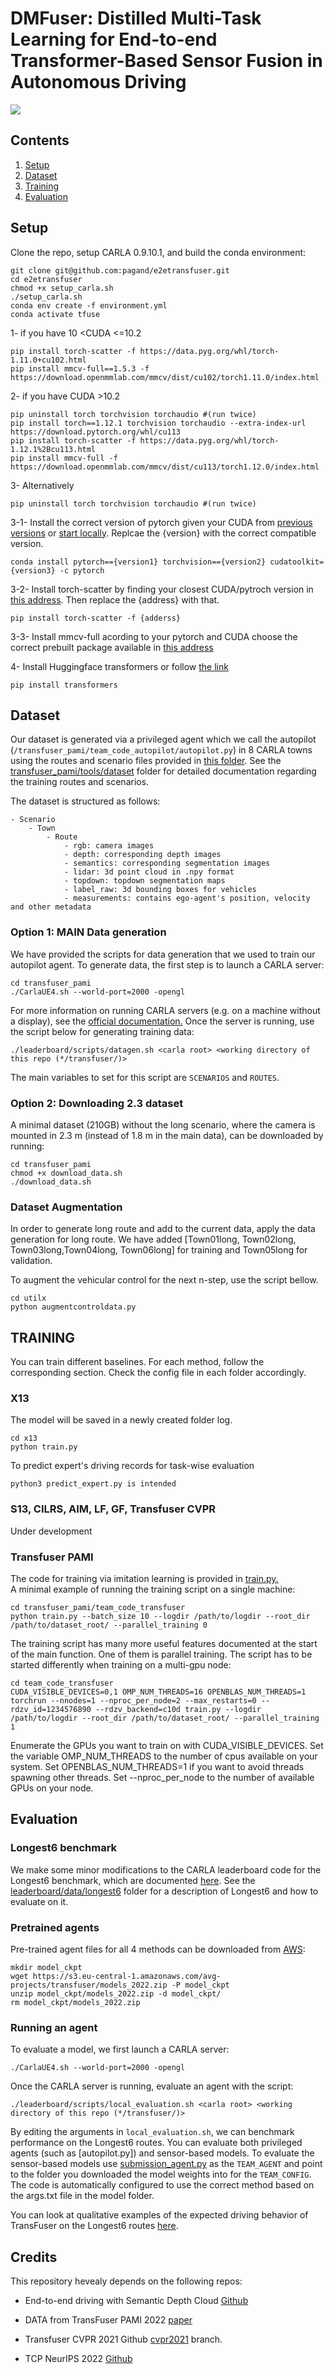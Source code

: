 # DMFuser: Distilled Multi-Task Learning for  End-to-end Transformer-Based Sensor Fusion in Autonomous Driving


<img src="transfuser_pami/figures/demo.gif">


## Contents

1. [Setup](#setup)
2. [Dataset](#dataset)
3. [Training](#training)
3. [Evaluation](#evaluation)


## Setup

Clone the repo, setup CARLA 0.9.10.1, and build the conda environment:

```Shell
git clone git@github.com:pagand/e2etransfuser.git
cd e2etransfuser
chmod +x setup_carla.sh
./setup_carla.sh
conda env create -f environment.yml
conda activate tfuse
```
1-  if you have 10 <CUDA <=10.2
```Shell
pip install torch-scatter -f https://data.pyg.org/whl/torch-1.11.0+cu102.html
pip install mmcv-full==1.5.3 -f https://download.openmmlab.com/mmcv/dist/cu102/torch1.11.0/index.html 
```

2-  if you have CUDA >10.2
```Shell
pip uninstall torch torchvision torchaudio #(run twice)
pip install torch==1.12.1 torchvision torchaudio --extra-index-url https://download.pytorch.org/whl/cu113
pip install torch-scatter -f https://data.pyg.org/whl/torch-1.12.1%2Bcu113.html
pip install mmcv-full -f  https://download.openmmlab.com/mmcv/dist/cu113/torch1.12.0/index.html
```

3- Alternatively
```Shell
pip uninstall torch torchvision torchaudio #(run twice)
```
3-1- Install the correct version of pytorch given your CUDA from [previous versions](https://pytorch.org/get-started/previous-versions/) or [start locally](https://pytorch.org/get-started/locally/). Replcae the {version} with the correct compatible version.
```Shell
conda install pytorch=={version1} torchvision=={version2} cudatoolkit={version3} -c pytorch
```
3-2- Install torch-scatter by finding your closest CUDA/pytroch version in [this address](https://data.pyg.org/whl/). Then replace the {address} with that.
```Shell
pip install torch-scatter -f {adderss}
```

3-3- Install mmcv-full acording to your pytorch and CUDA choose the correct prebuilt package available in [this address](https://mmcv.readthedocs.io/en/latest/get_started/installation.html)


4- Install Huggingface transformers or follow [the link](https://huggingface.co/docs/transformers/installation)

```Shell
pip install transformers
```

## Dataset
Our dataset is generated via a privileged agent which we call the autopilot (`/transfuser_pami/team_code_autopilot/autopilot.py`) in 8 CARLA towns using the routes and scenario files provided in [this folder](./transfuser_pami/leaderboard/data/training/). See the [transfuser_pami/tools/dataset](./transfuser_pami/tools/dataset) folder for detailed documentation regarding the training routes and scenarios. 

The dataset is structured as follows:
```
- Scenario
    - Town
        - Route
            - rgb: camera images
            - depth: corresponding depth images
            - semantics: corresponding segmentation images
            - lidar: 3d point cloud in .npy format
            - topdown: topdown segmentation maps
            - label_raw: 3d bounding boxes for vehicles
            - measurements: contains ego-agent's position, velocity and other metadata
```


### Option 1: MAIN Data generation
We have provided the scripts for data generation that we used to train our autopilot agent. To generate data, the first step is to launch a CARLA server:

```Shell
cd transfuser_pami
./CarlaUE4.sh --world-port=2000 -opengl
```

For more information on running CARLA servers (e.g. on a machine without a display), see the [official documentation.](https://carla.readthedocs.io/en/stable/carla_headless/) Once the server is running, use the script below for generating training data:
```Shell
./leaderboard/scripts/datagen.sh <carla root> <working directory of this repo (*/transfuser/)>
```

The main variables to set for this script are `SCENARIOS` and `ROUTES`. 


### Option 2: Downloading 2.3 dataset
A minimal dataset  (210GB) without the long scenario, where the camera is mounted in 2.3 m (instead of 1.8 m in the main data), can be downloaded  by running:

```Shell
cd transfuser_pami
chmod +x download_data.sh
./download_data.sh
```

### Dataset Augmentation

In order to generate long route and add to the current data, apply the data generation for long route. We have added [Town01long, Town02long, Town03long,Town04long, Town06long] for training and Town05long for validation.

To augment the vehicular control for the next n-step, use the script bellow.

```Shell
cd utilx
python augmentcontroldata.py
```

## TRAINING
You can train different baselines. For each method, follow the corresponding section. Check the config file in each folder accordingly. 

### X13 
The model will be saved in a newly created folder log.
```Shell
cd x13
python train.py
```
To predict expert's driving records for task-wise evaluation
```Shell
python3 predict_expert.py is intended 
```

### S13, CILRS, AIM, LF, GF, Transfuser CVPR

Under development

### Transfuser PAMI

The code for training via imitation learning is provided in [train.py.](./team_code_transfuser/train.py) \
A minimal example of running the training script on a single machine:
```Shell
cd transfuser_pami/team_code_transfuser
python train.py --batch_size 10 --logdir /path/to/logdir --root_dir /path/to/dataset_root/ --parallel_training 0
```
The training script has many more useful features documented at the start of the main function. 
One of them is parallel training. 
The script has to be started differently when training on a multi-gpu node:
```Shell
cd team_code_transfuser
CUDA_VISIBLE_DEVICES=0,1 OMP_NUM_THREADS=16 OPENBLAS_NUM_THREADS=1 torchrun --nnodes=1 --nproc_per_node=2 --max_restarts=0 --rdzv_id=1234576890 --rdzv_backend=c10d train.py --logdir /path/to/logdir --root_dir /path/to/dataset_root/ --parallel_training 1
```
Enumerate the GPUs you want to train on with CUDA_VISIBLE_DEVICES.
Set the variable OMP_NUM_THREADS to the number of cpus available on your system.
Set OPENBLAS_NUM_THREADS=1 if you want to avoid threads spawning other threads.
Set --nproc_per_node to the number of available GPUs on your node.

## Evaluation

### Longest6 benchmark
We make some minor modifications to the CARLA leaderboard code for the Longest6 benchmark, which are documented [here](./leaderboard). See the [leaderboard/data/longest6](./leaderboard/data/longest6/) folder for a description of Longest6 and how to evaluate on it.

### Pretrained agents
Pre-trained agent files for all 4 methods can be downloaded from [AWS](https://s3.eu-central-1.amazonaws.com/avg-projects/transfuser/models_2022.zip):

```Shell
mkdir model_ckpt
wget https://s3.eu-central-1.amazonaws.com/avg-projects/transfuser/models_2022.zip -P model_ckpt
unzip model_ckpt/models_2022.zip -d model_ckpt/
rm model_ckpt/models_2022.zip
```

### Running an agent
To evaluate a model, we first launch a CARLA server:

```Shell
./CarlaUE4.sh --world-port=2000 -opengl
```

Once the CARLA server is running, evaluate an agent with the script:
```Shell
./leaderboard/scripts/local_evaluation.sh <carla root> <working directory of this repo (*/transfuser/)>
```

By editing the arguments in `local_evaluation.sh`, we can benchmark performance on the Longest6 routes. You can evaluate both privileged agents (such as [autopilot.py]) and sensor-based models. To evaluate the sensor-based models use [submission_agent.py](./team_code_transfuser/submission_agent.py) as the `TEAM_AGENT` and point to the folder you downloaded the model weights into for the `TEAM_CONFIG`. The code is automatically configured to use the correct method based on the args.txt file in the model folder.

You can look at qualitative examples of the expected driving behavior of TransFuser on the Longest6 routes [here](https://www.youtube.com/watch?v=DZS-U3-iV0s&list=PL6LvknlY2HlQG3YQ2nMIx7WcnyzgK9meO).


## Credits

This repository hevealy depends on the following repos:

- End-to-end driving with Semantic Depth Cloud [Github](https://github.com/oskarnatan/end-to-end-driving)

- DATA from TransFuser PAMI 2022  [paper](https://arxiv.org/abs/2205.15997)

- Transfuser CVPR 2021 Github [cvpr2021](https://github.com/autonomousvision/transfuser/tree/cvpr2021) branch.

- TCP NeurIPS 2022  [Github](https://github.com/OpenPerceptionX/TCP)



<!-- ### Building docker image

Add the following paths to your ```~/.bashrc```
```
export CARLA_ROOT=<path_to_carla_root>
export SCENARIO_RUNNER_ROOT=<path_to_scenario_runner_in_this_repo>
export LEADERBOARD_ROOT=<path_to_leaderboard_in_this_repo>
export PYTHONPATH="${CARLA_ROOT}/PythonAPI/carla/":"${SCENARIO_RUNNER_ROOT}":"${LEADERBOARD_ROOT}":${PYTHONPATH}
```

Edit the contents of ```leaderboard/scripts/Dockerfile.master``` to specify the required dependencies, agent code and model checkpoints. Add all the required information in the area delimited by the tags ```BEGINNING OF USER COMMANDS``` and ```END OF USER COMMANDS```. The current Dockerfile works for all the models in this repository.

Specify a name for the docker image in ```leaderboard/scripts/make_docker.sh``` and run:
```
leaderboard/scripts/make_docker.sh
```

Refer to the Transfuser example for the directory structure and where to include the code and checkpoints.

### Testing the docker image locally

Spin up a CARLA server:
```
SDL_VIDEODRIVER=offscreen SDL_HINT_CUDA_DEVICE=0 ./CarlaUE4.sh -world-port=2000 -opengl
```

Run the docker container:  
Docker 19:  
```
docker run -it --rm --net=host --gpus '"device=0"' -e PORT=2000 <docker_image> ./leaderboard/scripts/run_evaluation.sh
```
If the docker container doesn't start properly, add another environment variable ```SDL_AUDIODRIVER=dsp```.

### Submitting docker image to the leaderboard

Register on [AlphaDriver](https://app.alphadrive.ai/), create a team and apply to the CARLA Leaderboard.

Install AlphaDrive cli:
```
curl http://dist.alphadrive.ai/install-ubuntu.sh | sh -
```

Login to alphadrive and submit the docker image:
```
alpha login
alpha benchmark:submit --split <2/3> <docker_image>
```
Use ```split 2``` for MAP track and ```split 3``` for SENSORS track. -->

